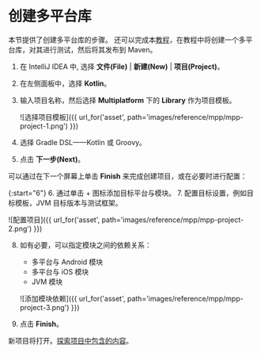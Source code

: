 [//]: # (title: 创建多平台库)

# 创建多平台库

本节提供了创建多平台库的步骤。
还可以完成本[教程](../tutorials/mpp/multiplatform-library.md)，在教程中将创建一个多平台库，对其进行测试，然后将其发布到 Maven。

1. 在 IntelliJ IDEA 中, 选择 **文件(File)** \| **新建(New)** \| **项目(Project)**。
2. 在左侧面板中，选择 **Kotlin**。
3. 输入项目名称，然后选择 **Multiplatform** 下的 **Library** 作为项目模板。

   ![选择项目模板]({{ url_for('asset', path='images/reference/mpp/mpp-project-1.png') }})

4. 选择 Gradle DSL——Kotlin 或 Groovy。
5. 点击 **下一步(Next)**。

可以通过在下一个屏幕上单击 **Finish** 来完成创建项目，或在必要时进行配置：

{:start="6"}
6. 通过单击 + 图标添加目标平台与模块。
7. 配置目标设置，例如目标模板，JVM 目标版本与测试框架。

   ![配置项目]({{ url_for('asset', path='images/reference/mpp/mpp-project-2.png') }})

8. 如有必要，可以指定模块之间的依赖关系：
   *   多平台与 Android 模块
   *   多平台与 iOS 模块
   *   JVM 模块

   ![添加模块依赖]({{ url_for('asset', path='images/reference/mpp/mpp-project-3.png') }})

9. 点击 **Finish**。

新项目将打开。[探索项目中包含的内容](mpp-discover-project.md)。
